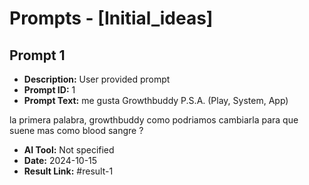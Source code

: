 # Prompts - [Initial_ideas]

## Prompt 1
* **Description:** User provided prompt
* **Prompt ID:** 1
* **Prompt Text:** me gusta Growthbuddy P.S.A. (Play, System, App)

la primera palabra, growthbuddy como podriamos cambiarla para que suene mas como blood sangre ?
* **AI Tool:** Not specified
* **Date:** 2024-10-15
* **Result Link:** #result-1

